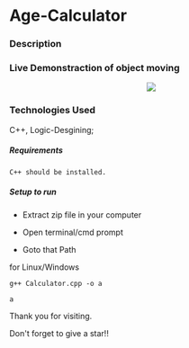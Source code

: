 # Age-Calculator

### Description

### Live Demonstraction of object moving
<p align="center">
  <img src="https://github.com/RANJEET16520/Moving-Object/tree/master/Images/Age.png"/>
</p>


### Technologies Used

C++, Logic-Desgining;

##### Requirements
```
C++ should be installed.
```

##### Setup to run

+ Extract zip file in your computer

+ Open terminal/cmd prompt

+ Goto that Path

for Linux/Windows
```
g++ Calculator.cpp -o a

a
```


Thank you for visiting.

Don't forget to give a star!!